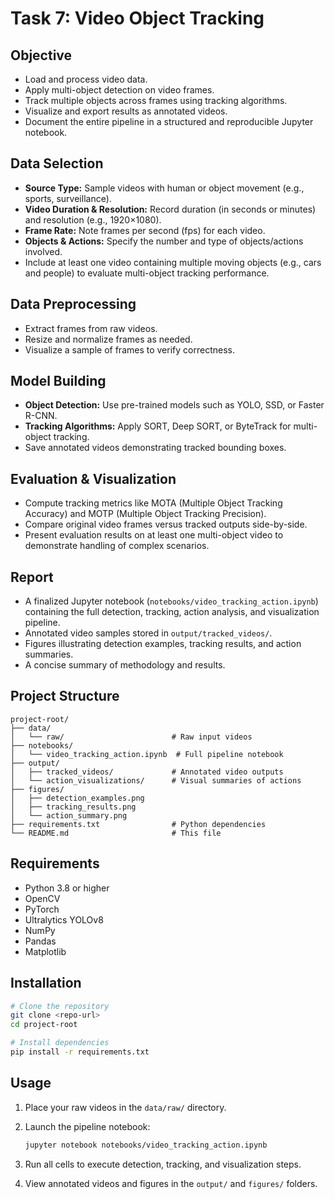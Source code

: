 # Task 7: Video Object Tracking

## Objective

* Load and process video data.
* Apply multi-object detection on video frames.
* Track multiple objects across frames using tracking algorithms.
* Visualize and export results as annotated videos.
* Document the entire pipeline in a structured and reproducible Jupyter notebook.

## Data Selection

* **Source Type:** Sample videos with human or object movement (e.g., sports, surveillance).
* **Video Duration & Resolution:** Record duration (in seconds or minutes) and resolution (e.g., 1920×1080).
* **Frame Rate:** Note frames per second (fps) for each video.
* **Objects & Actions:** Specify the number and type of objects/actions involved.
* Include at least one video containing multiple moving objects (e.g., cars and people) to evaluate multi-object tracking performance.

## Data Preprocessing

* Extract frames from raw videos.
* Resize and normalize frames as needed.
* Visualize a sample of frames to verify correctness.

## Model Building

* **Object Detection:** Use pre-trained models such as YOLO, SSD, or Faster R-CNN.
* **Tracking Algorithms:** Apply SORT, Deep SORT, or ByteTrack for multi-object tracking.
* Save annotated videos demonstrating tracked bounding boxes.

## Evaluation & Visualization

* Compute tracking metrics like MOTA (Multiple Object Tracking Accuracy) and MOTP (Multiple Object Tracking Precision).
* Compare original video frames versus tracked outputs side-by-side.
* Present evaluation results on at least one multi-object video to demonstrate handling of complex scenarios.

## Report

* A finalized Jupyter notebook (`notebooks/video_tracking_action.ipynb`) containing the full detection, tracking, action analysis, and visualization pipeline.
* Annotated video samples stored in `output/tracked_videos/`.
* Figures illustrating detection examples, tracking results, and action summaries.
* A concise summary of methodology and results.

## Project Structure

```
project-root/
├── data/
│   └── raw/                        # Raw input videos
├── notebooks/
│   └── video_tracking_action.ipynb  # Full pipeline notebook
├── output/
│   ├── tracked_videos/             # Annotated video outputs
│   └── action_visualizations/      # Visual summaries of actions
├── figures/
│   ├── detection_examples.png
│   ├── tracking_results.png
│   └── action_summary.png
├── requirements.txt                # Python dependencies
└── README.md                       # This file
```

## Requirements

* Python 3.8 or higher
* OpenCV
* PyTorch
* Ultralytics YOLOv8
* NumPy
* Pandas
* Matplotlib

## Installation

```bash
# Clone the repository
git clone <repo-url>
cd project-root

# Install dependencies
pip install -r requirements.txt
```

## Usage

1. Place your raw videos in the `data/raw/` directory.
2. Launch the pipeline notebook:

   ```bash
   jupyter notebook notebooks/video_tracking_action.ipynb
   ```
3. Run all cells to execute detection, tracking, and visualization steps.
4. View annotated videos and figures in the `output/` and `figures/` folders.
